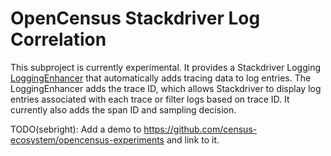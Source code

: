# OpenCensus Stackdriver Log Correlation

This subproject is currently experimental. It provides a Stackdriver Logging
[LoggingEnhancer](http://googlecloudplatform.github.io/google-cloud-java/google-cloud-clients/apidocs/com/google/cloud/logging/LoggingEnhancer.html)
that automatically adds tracing data to log entries. The LoggingEnhancer adds the trace ID, which
allows Stackdriver to display log entries associated with each trace or filter logs based on trace
ID. It currently also adds the span ID and sampling decision.

TODO(sebright): Add a demo to https://github.com/census-ecosystem/opencensus-experiments and link to
it.
